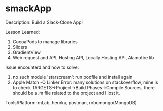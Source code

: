 # smackApp

Description:
Build a Slack-Clone App!

Lesson Learned:
1. CocoaPods to manage libraries
2. Sliders
3. GradientView
4. Web request and API, Hosting API, Locally Hosting API, Alamofire lib

Issue encounterd and how to solve:
1. no such module 'starscream': run podfile and install again
2. Apple Match -O Linker Error: many solutions on stackoverflow, mine is to check TARGETS->Projiect->Build Phases->Compile Sources, there should be a .m file related to the project and I lost it.

Tools/Platform:
mLab, heroku, postman, robomongo(MongoDB)
